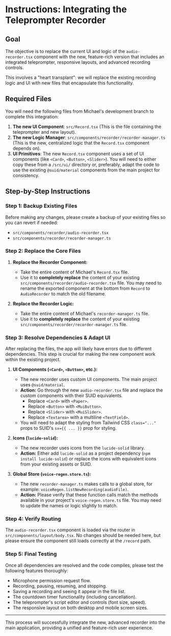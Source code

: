 # Instructions: Integrating the Teleprompter Recorder

## Goal

The objective is to replace the current UI and logic of the `audio-recorder.tsx` component with the new, feature-rich version that includes an integrated teleprompter, responsive layouts, and advanced recording controls.

This involves a "heart transplant": we will replace the existing recording logic and UI with new files that encapsulate this functionality.

## Required Files

You will need the following files from Michael's development branch to complete this integration:

1.  **The new UI Component**: `src/Record.tsx` (This is the file containing the teleprompter and new layout).
2.  **The new Logic Manager**: `src/components/recorder/recorder-manager.ts` (This is the new, centralized logic that the `Record.tsx` component depends on).
3.  **UI Primitives**: The new `Record.tsx` component uses a set of UI components (like `<Card>`, `<Button>`, `<Slider>`). You will need to either copy these from a `/src/ui/` directory or, preferably, adapt the code to use the existing `@suid/material` components from the main project for consistency.

## Step-by-Step Instructions

### Step 1: Backup Existing Files

Before making any changes, please create a backup of your existing files so you can revert if needed:
- `src/components/recorder/audio-recorder.tsx`
- `src/components/recorder/recorder-manager.ts`

### Step 2: Replace the Core Files

1.  **Replace the Recorder Component:**
    - Take the entire content of Michael's `Record.tsx` file.
    - Use it to **completely replace** the content of your existing `src/components/recorder/audio-recorder.tsx` file. You may need to rename the exported component at the bottom from `Record` to `AudioRecorder` to match the old filename.

2.  **Replace the Recorder Logic:**
    - Take the entire content of Michael's `recorder-manager.ts` file.
    - Use it to **completely replace** the content of your existing `src/components/recorder/recorder-manager.ts` file.

### Step 3: Resolve Dependencies & Adapt UI

After replacing the files, the app will likely have errors due to different dependencies. This step is crucial for making the new component work within the existing project.

1.  **UI Components (`<Card>`, `<Button>`, etc.):**
    - The new recorder uses custom UI components. The main project uses `@suid/material`.
    - **Action:** Go through the new `audio-recorder.tsx` file and replace the custom components with their SUID equivalents.
        - Replace `<Card>` with `<Paper>`.
        - Replace `<Button>` with `<MuiButton>`.
        - Replace `<Slider>` with `<MuiSlider>`.
        - Replace `<Textarea>` with a multiline `<TextField>`.
    - You will need to adapt the styling from Tailwind CSS `class="..."` props to SUID's `sx={{ ... }}` prop for styling.

2.  **Icons (`lucide-solid`):**
    - The new recorder uses icons from the `lucide-solid` library.
    - **Action:** Either add `lucide-solid` as a project dependency (`npm install lucide-solid`) or replace the icons with equivalent icons from your existing assets or SUID.

3.  **Global Store (`voice-regen.store.ts`):**
    - The new `recorder-manager.ts` makes calls to a global store, for example: `voiceRegen.listNewRecording(audioFile)`.
    - **Action:** Please verify that these function calls match the methods available in your project's `voice-regen.store.ts` file. You may need to update the names or logic slightly to match.

### Step 4: Verify Routing

The `audio-recorder.tsx` component is loaded via the router in `src/components/layout/body.tsx`. No changes should be needed here, but please ensure the component still loads correctly at the `/record` path.

### Step 5: Final Testing

Once all dependencies are resolved and the code compiles, please test the following features thoroughly:
- Microphone permission request flow.
- Recording, pausing, resuming, and stopping.
- Saving a recording and seeing it appear in the file list.
- The countdown timer functionality (including cancellation).
- The teleprompter's script editor and controls (font size, speed).
- The responsive layout on both desktop and mobile screen sizes.

---

This process will successfully integrate the new, advanced recorder into the main application, providing a unified and feature-rich user experience.